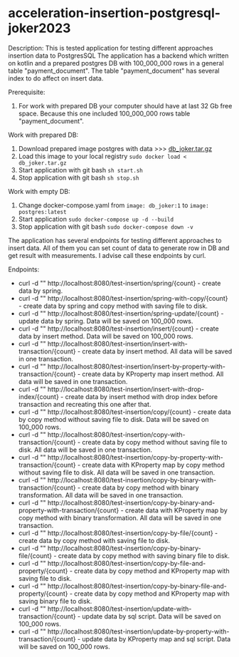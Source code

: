 # acceleration-insertion-postgresql-joker2023

Description:
This is tested application for testing different approaches insertion data to PostgresSQL
The application has a backend which written on kotlin and a prepared postgres DB with 100_000_000 rows in a general table "payment_document".
The table "payment_document" has several index to do affect on insert data.

Prerequisite:
1. For work with prepared DB your computer should have at last 32 Gb free space. Because this one included 100_000_000 rows table "payment_document".

Work with prepared DB:
1. Download prepared image postgres with data >>> [db_joker.tar.gz](https://disk.yandex.ru/d/lzqUyby5aIFadw)
2. Load this image to your local registry `sudo docker load < db_joker.tar.gz`
3. Start application with git bash `sh start.sh`
4. Stop application with git bash `sh stop.sh`

Work with empty DB:
1. Change docker-compose.yaml from `image: db_joker:1` to `image: postgres:latest`
2. Start application `sudo docker-compose up -d --build`
3. Stop application with git bash `sudo docker-compose down -v`

The application has several endpoints for testing different approaches to insert data. 
All of them you can set count of data to generate row in DB and get result with measurements.
I advise call these endpoints by curl.

Endpoints:
- curl -d "" http://localhost:8080/test-insertion/spring/{count} - create data by spring.
- curl -d "" http://localhost:8080/test-insertion/spring-with-copy/{count} - create data by spring and copy method with saving file to disk.
- curl -d "" http://localhost:8080/test-insertion/spring-update/{count} - update data by spring. Data will be saved on 100_000 rows.
- curl -d "" http://localhost:8080/test-insertion/insert/{count} - create data by insert method. Data will be saved on 100_000 rows.
- curl -d "" http://localhost:8080/test-insertion/insert-with-transaction/{count} - create data by insert method. All data will be saved in one transaction.
- curl -d "" http://localhost:8080/test-insertion/insert-by-property-with-transaction/{count} - create data by KProperty map insert method. All data will be saved in one transaction.
- curl -d "" http://localhost:8080/test-insertion/insert-with-drop-index/{count} - create data by insert method with drop index before transaction and recreating this one after that.
- curl -d "" http://localhost:8080/test-insertion/copy/{count} - create data by copy method without saving file to disk. Data will be saved on 100_000 rows.
- curl -d "" http://localhost:8080/test-insertion/copy-with-transaction/{count} - create data by copy method without saving file to disk. All data will be saved in one transaction.
- curl -d "" http://localhost:8080/test-insertion/copy-by-property-with-transaction/{count} - create data with KProperty map by copy method without saving file to disk. All data will be saved in one transaction.
- curl -d "" http://localhost:8080/test-insertion/copy-by-binary-with-transaction/{count} - create data by copy method with binary transformation. All data will be saved in one transaction.
- curl -d "" http://localhost:8080/test-insertion/copy-by-binary-and-property-with-transaction/{count} - create data with KProperty map by copy method with binary transformation. All data will be saved in one transaction.
- curl -d "" http://localhost:8080/test-insertion/copy-by-file/{count} - create data by copy method with saving file to disk.
- curl -d "" http://localhost:8080/test-insertion/copy-by-binary-file/{count} - create data by copy method with saving binary file to disk.
- curl -d "" http://localhost:8080/test-insertion/copy-by-file-and-property/{count} - create data by copy method and KProperty map with saving file to disk.
- curl -d "" http://localhost:8080/test-insertion/copy-by-binary-file-and-property/{count} - create data by copy method and KProperty map with saving binary file to disk.
- curl -d "" http://localhost:8080/test-insertion/update-with-transaction/{count} - update data by sql script. Data will be saved on 100_000 rows.
- curl -d "" http://localhost:8080/test-insertion/update-by-property-with-transaction/{count} - update data by KProperty map and sql script. Data will be saved on 100_000 rows.